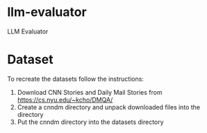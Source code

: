 # llm-evaluator

LLM Evaluator

# Dataset

To recreate the datasets follow the instructions:

1. Download CNN Stories and Daily Mail Stories from https://cs.nyu.edu/~kcho/DMQA/
2. Create a cnndm directory and unpack downloaded files into the directory
3. Put the cnndm directory into the datasets directory
